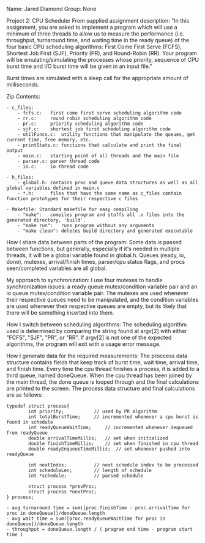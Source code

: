 Name: Jared Diamond
Group: None

Project 2: CPU Scheduler
From supplied assignment description: "In this assignment, you are asked to implement a program which will use a minimum of three
threads to allow us to measure the performance (i.e. throughput, turnaround time, and waiting time in the ready queue) of the four
basic CPU scheduling algorithms: First Come First Serve (FCFS), Shortest Job First (SJF), Priority (PR), and Round-Robin (RR).
Your program will be emulating/simulating the processes whose priority, sequence of CPU burst time and I/O burst time will be
given in an input file."

Burst times are simulated with a sleep call for the appropriate amount of milliseconds.

Zip Contents:

    - c_files:
    	- fcfs.c: 	first come first serve scheduling algorithm code
    	- rr.c:   	round robin scheduling algorithm code
    	- pr.c:   	priority scheduling algorithm code
    	- sjf.c:  	shortest job first scheduling algorithm code
    	- utilFuncs.c: 	utility functions that manipulate the queues, get current time, free memory, etc.
    	- printStats.c:	functions that calculate and print the final output
    	- main.c:	starting point of all threads and the main file
    	- parser.c:	parser thread code
    	- io.c: 	io thread code

    - h_files:
    	- global.h:	contains proc and queue data structures as well as all global variables defined in main.c
    	- *.h: 		files that have the same name as c_files contain function prototypes for their respective c files

    - Makefile: Standard makefile for easy compiling
    	- "make": 	compiles program and stuffs all .o files into the generated directory, 'build'.
    	- "make run": 	runs program without any arguments
    	- "make clean": deletes build directory and generated executable

How I share data between parts of the program:
Some data is passed between functions, but generally, especially if it's needed in multiple threads, it will be a global variable found in global.h.
Queues (ready, io, done), mutexes, arrival/finish times, parser/cpu status flags, and procs seen/completed variables are all global.

My approach to synchronization:
I use four mutexes to handle synchronization issues: a ready queue mutex/condition variable pair and an io queue mutex/condition variable pair.
The mutexes are used whenever their respective queues need to be manipulated, and the condition variables are used whenever their respective
queues are empty, but its likely that there will be something inserted into them.

How I switch between scheduling algorithms:
The scheduling algorithm used is determined by comparing the string found at argv[2] with either "FCFS", "SJF", "PR", or "RR". If argv[2] is not one
of the expected algorithms, the program will exit with a usage error message.

How I generate data for the required measurements:
The proccess data structure contains fields that keep track of burst time, wait time, arrival time, and finish time. Every time the cpu thread finishes
a process, it is added to a third queue, named doneQueue. When the cpu thread has been joined by the main thread, the done queue is looped through
and the final calculations are printed to the screen. The process data structure and final calculations are as follows:

    typedef struct process{
    		int priority;			// used by PR algorithm
    		int totalBurstTime;		// incremented whenever a cpu burst is found in schedule
    		int readyQueueWaitTime;		// incremented whenever dequeued from readyQueue
    		double arrivalTimeMillis;	// set when initialized
    		double finishTimeMillis;	// set when finished in cpu thread
    		double readyEnqueueTimeMillis;	// set whenever pushed into readyQueue

    		int nextIndex;			// next schedule index to be processed
    		int scheduleLen;		// length of schedule
    		int *schedule;			// parsed schedule

    		struct process *prevProc;
    		struct process *nextProc;
    } process;

    - avg turnaround time = sum([proc.finishTime - proc.arrivalTime for proc in doneQueue])/doneQueue.length
    - avg wait time = sum([proc.readyQueueWaitTime for proc in doneQueue])/doneQueue.length
    - throughput = doneQueue.length / ( program end time - program start time )
